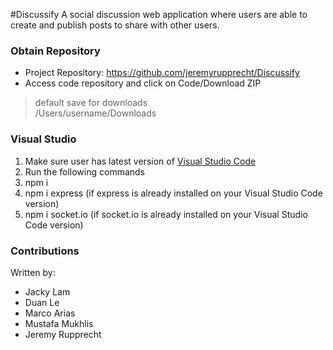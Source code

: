 #Discussify
A social discussion web application where users are able to create and publish posts to share with other users.

### Obtain Repository
* Project Repository:	https://github.com/jeremyrupprecht/Discussify
* Access code repository and click on Code/Download ZIP  
> default save for downloads </br>
> /Users/username/Downloads </br>

### Visual Studio
1. Make sure user has latest version of [Visual Studio Code](https://visualstudio.microsoft.com/downloads/)
2. Run the following commands
3. npm i
4. npm i express        (if express is already installed on your Visual Studio Code version)
5. npm i socket.io      (if socket.io is already installed on your Visual Studio Code version)

### Contributions
Written by: </br>
* Jacky Lam		
* Duan Le				
* Marco Arias			
* Mustafa Mukhlis		 
* Jeremy Rupprecht	
